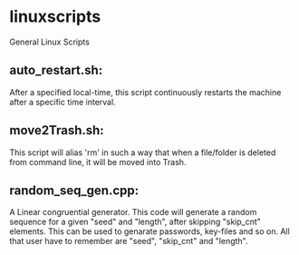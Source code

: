 linuxscripts
============

General Linux Scripts

auto_restart.sh:
---------------
After a specified local-time, this script continuously restarts the machine 
after a specific time interval.

move2Trash.sh:
--------------
This script will alias 'rm' in such a way that when a file/folder is deleted 
from command line, it will be moved into Trash.

random_seq_gen.cpp:
-------------------
A Linear congruential generator. This code will generate a random sequence for 
a given "seed" and "length", after skipping "skip_cnt" elements.
This can be used to genarate passwords, key-files and so on. All that user 
have to remember are "seed", "skip_cnt" and "length".

